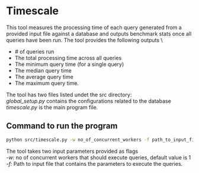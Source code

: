 # Timescale

This tool measures the processing time of each query generated from a provided input file against a database and outputs benchmark stats once
all queries have been run. The tool provides the following outputs \
* \# of queries run
* The total processing time across all queries
* The minimum query time (for a single query)
* The median query time
* The average query time
* The maximum query time. 

The tool has two files listed undet the src directory:  
*global_setup.py* contains the configurations related to the database  
*timescale.py* is the main program file.

## Command to run the program
```bash
python src/timescale.py -w no_of_concurrent_workers -f path_to_input_file
```
The tool takes two input parameters provided as flags  
*-w:* no of concurrent workers that should execute queries, default value is 1  
*-f:* Path to input file that contains the parameters to execute the queries.
